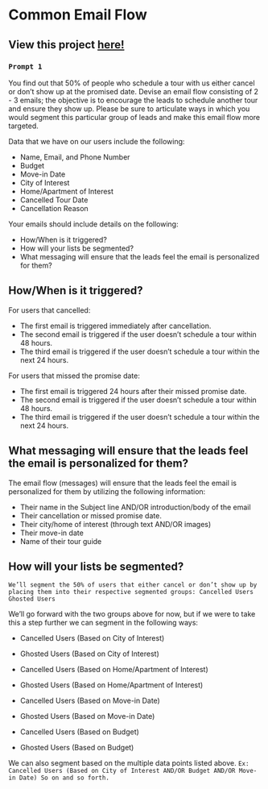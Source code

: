 # Common Email Flow

## View this project [here!](https://dzeignyc.github.io/common-email-flow/)

### `Prompt 1`
You find out that 50% of people who schedule a tour with us either cancel or don’t show up at the promised date. Devise an email flow consisting of 2 - 3 emails; the objective is to encourage the leads to schedule another tour and ensure they show up. Please be sure to articulate ways in which you would segment this particular group of leads and make this email flow more targeted.

Data that we have on our users include the following:
- Name, Email, and Phone Number
- Budget
- Move-in Date
- City of Interest
- Home/Apartment of Interest
- Cancelled Tour Date
- Cancellation Reason

Your emails should include details on the following:
- How/When is it triggered?
- How will your lists be segmented?
- What messaging will ensure that the leads feel the email is personalized for them?

## How/When is it triggered?
For users that cancelled:
- The first email is triggered immediately after cancellation.
- The second email is triggered if the user doesn’t schedule a tour within 48 hours.
- The third email is triggered if the user doesn’t schedule a tour within the next 24 hours.

For users that missed the promise date:
- The first email is triggered 24 hours after their missed promise date.
- The second email is triggered if the user doesn’t schedule a tour within 48 hours.
- The third email is triggered if the user doesn’t schedule a tour within the next 24 hours.

## What messaging will ensure that the leads feel the email is personalized for them?
The email flow (messages) will ensure that the leads feel the email is personalized for them by utilizing the following information:
- Their name in the Subject line AND/OR introduction/body of the email
- Their cancellation or missed promise date.
- Their city/home of interest (through text AND/OR images)
- Their move-in date
- Name of their tour guide

## How will your lists be segmented?
`We’ll segment the 50% of users that either cancel or don’t show up by placing them into their respective segmented groups:
Cancelled Users
Ghosted Users`

We’ll go forward with the two groups above for now, but if we were to take this a step further we can segment in the following ways:
- Cancelled Users (Based on City of Interest)
- Ghosted Users (Based on City of Interest)

- Cancelled Users (Based on Home/Apartment of Interest)
- Ghosted Users (Based on Home/Apartment of Interest)

- Cancelled Users (Based on Move-in Date)
- Ghosted Users (Based on Move-in Date)

- Cancelled Users (Based on Budget)
- Ghosted Users (Based on Budget)

We can also segment based on the multiple data points listed above.
`Ex: Cancelled Users (Based on City of Interest AND/OR Budget AND/OR Move-in Date)
So on and so forth.`
